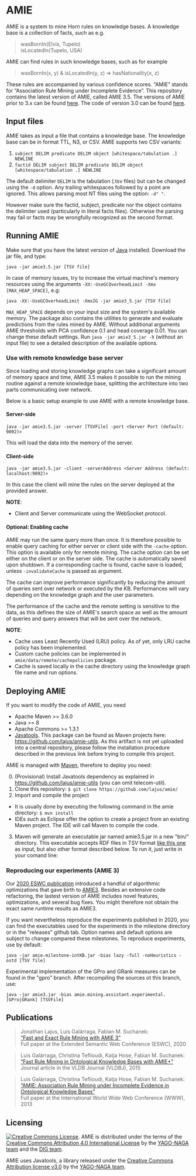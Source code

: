 # AMIE 
AMIE is a system to mine Horn rules on knowledge bases. A knowledge base is a collection of facts, such as e.g. 
> wasBornIn(Elvis, Tupelo)  
> isLocatedIn(Tupelo, USA)

AMIE can find rules in such knowledge bases, such as for example
> wasBornIn(x, y) & isLocatedIn(y, z) => hasNationality(x, z)

These rules are accompanied by various confidence scores. “AMIE” stands for “Association Rule Mining under Incomplete Evidence”. This repository contains the latest version of AMIE, called AMIE 3.5. The versions of AMIE prior to 3.x can be found [here](https://www.mpi-inf.mpg.de/departments/databases-and-information-systems/research/yago-naga/amie/). The code of version 3.0 can be found [here](https://github.com/dig-team/amie/tree/v3.0).

## Input files

AMIE takes as input a file that contains a knowledge base. The knowledge base can be in format TTL, N3, or CSV. AMIE supports two CSV variants:
 1. `subject DELIM predicate DELIM object [whitespace/tabulation .] NEWLINE`
 2. `factid DELIM subject DELIM predicate DELIM object [whitespace/tabulation .] NEWLINE`

The default delimiter `DELIM` is the tabulation (.tsv files) but can be changed using the `-d` option. Any trailing whitespaces followed by a point are ignored. This allows parsing most NT files using the option: `-d" "`. 

However make sure the factid, subject, predicate nor the object contains the delimiter used (particularly in literal facts files). Otherwise the parsing may fail or facts may be wrongfully recognized as the second format.

## Running AMIE

Make sure that you have the latest version of [Java](https://java.com/en/download/) installed. Download the jar file, and type:

```java -jar amie3.5.jar [TSV file]```

In case of memory issues, try to increase the virtual machine's memory resources using the arguments `-XX:-UseGCOverheadLimit -Xmx [MAX_HEAP_SPACE]`, e.g:

```java -XX:-UseGCOverheadLimit -Xmx2G -jar amie3_5.jar [TSV file]```

`MAX_HEAP_SPACE` depends on your input size and the system's available memory. The package also contains the utilities to generate and evaluate predictions from the rules mined by AMIE. Without additional arguments AMIE thresholds with PCA confidence 0.1 and head coverage 0.01. You can change these default settings. Run `java -jar amie3_5.jar -h` (without an input file) to see a detailed description of the available options.

### Use with remote knowledge base server

Since loading and storing knowledge graphs can take a significant amount of memory space and time, AMIE 3.5 makes it possible to run the mining routine against a remote knowledge base, splitting the architecture into two parts communicating over network.

Below is a basic setup example to use AMIE with a remote knowledge base.

#### Server-side

```java -jar amie3.5.jar -server [TSVFile] -port <Server Port (default: 9092)>```

This will load the data into the memory of the server. 

#### Client-side

```java -jar amie3.5.jar -client -serverAddress <Server Address (default: localhost:9092)>```

In this case the client will mine the rules on the server deployed at the provided answer.

__NOTE__:
- Client and Server communicate using the WebSocket protocol. 

#### Optional: Enabling cache

AMIE may run the same query more than once. It is therefore possible to enable query caching for either server or client side with the ```-cache``` option. This option is available only for remote mining. The cache option can be set either on the client or on the server side. The cache is automatically saved upon shutdown. If a corresponding cache is found, cache save is loaded, unless `-invalidateCache` is passed as argument.

The cache can improve performance significantly by reducing the amount of queries sent over network or executed by the KB.
Performances will vary depending on the knowledge graph and the user parameters. 

The performance of the cache and the remote setting is sensitive to the data, as this defines the size of AMIE's search space as well as the amount of queries and query answers that will be sent over the network. 

__NOTE__:
- Cache uses Least Recently Used (LRU) policy. As of yet, only LRU cache policy has been implemented. 
- Custom cache policies can be implemented in `amie/data/remote/cachepolicies` package.
- Cache is saved locally in the cache directory using the knowledge graph file name and run options.

## Deploying AMIE

If you want to modify the code of AMIE, you need

* Apache Maven >= 3.6.0
* Java >= 8
* Apache Commons >= 1.3.1
* [Javatools](https://www.mpi-inf.mpg.de/departments/databases-and-information-systems/research/yago-naga/amie.data.javatools/). This package can be found as Maven projects here: https://github.com/lajus/amie-utils. As this artifact is not yet uploaded into a central repository, please follow the installation procedure described in the previous link before trying to compile this project.

AMIE is managed with [Maven](https://maven.apache.org/), therefore to deploy you need:

0. (Provisional) Install Javatools dependency as explained in https://github.com/lajus/amie-utils (you can omit telecom-util).
1. Clone this repository: `$ git clone https://github.com/lajus/amie/`
2. Import and compile the project
 * It is usually done by executing the following command in the amie directory: `$ mvn install`
 * IDEs such as Eclipse offer the option to create a project from an existing Maven project. The IDE will call Maven to compile the code.
3. Maven will generate an executable jar named amie3.5.jar in a new "bin/" directory. This executable accepts RDF files in TSV format [like this one](http://resources.mpi-inf.mpg.de/yago-naga/amie/data/yago2_sample/yago2core.10kseedsSample.compressed.notypes.tsv) as input, but also other format described below. To run it, just write in your comand line: 

### Reproducing our experiments (AMIE 3)

Our [2020 ESWC publication](https://luisgalarraga.de/docs/amie3.pdf) introduced a handful of algorithmic optimizations that gave birth to [AMIE3](https://github.com/dig-team/amie/tree/v3.0). Besides an extensive code refactoring, the lastest version of AMIE includes novel features, optimizations, and several bug fixes. You might therefore not obtain the exact same runtime results as AMIE3. 

If you want nevertheless reproduce the experiments published in 2020, you can find the executables used for the experiments in the milestone directory or in the "releases" github tab. Option names and default options are subject to change compared these milestones. To reproduce experiments, use by default:

```java -jar amie-milestone-intKB.jar -bias lazy -full -noHeuristics -ostd [TSV file]```

Experimental implementation of the GPro and GRank measures can be found in the "gpro" branch. After recompiling the sources ot this branch, use:

```java -jar amie3.jar -bias amie.mining.assistant.experimental.[GPro|GRank] [TSVFile]```

## Publications 

> Jonathan Lajus, Luis Galárraga, Fabian M. Suchanek:  
> [“Fast and Exact Rule Mining with AMIE 3”  ](https://suchanek.name/work/publications/eswc-2020-amie-3.pdf)  
> Full paper at the Extended Semantic Web Conference (ESWC), 2020  

> Luis Galárraga, Christina Teflioudi, Katja Hose, Fabian M. Suchanek:  
> [“Fast Rule Mining in Ontological Knowledge Bases with AMIE+”](https://suchanek.name/work/publications/vldbj2015.pdf)  
> Journal article in the VLDB Journal  (VLDBJ), 2015

> Luis Galárraga, Christina Teflioudi, Katja Hose, Fabian M. Suchanek:  
> [“AMIE: Association Rule Mining under Incomplete Evidence in Ontological Knowledge Bases”](https://suchanek.name/work/publications/www2013.pdf)  
> Full paper at the International World Wide Web Conference (WWW), 2013  

## Licensing

<a rel="license" href="http://creativecommons.org/licenses/by/4.0/"><img alt="Creative Commons License" style="border-width:0" src="https://i.creativecommons.org/l/by/4.0/80x15.png" /></a>. AMIE is distributed under the terms of the <a rel="license" href="http://creativecommons.org/licenses/by/4.0/">Creative Commons Attribution 4.0 International License</a> by the [YAGO-NAGA team](https://www.mpi-inf.mpg.de/departments/databases-and-information-systems/research/yago-naga/amie/) and the [DIG team](https://dig.telecom-paris.fr/blog/).

AMIE uses Javatools, a library released under the [Creative Commons Attribution license v3.0](https://creativecommons.org/licenses/by/3.0/) by the [YAGO-NAGA team](https://www.mpi-inf.mpg.de/departments/databases-and-information-systems/research/yago-naga/amie.data.javatools/).
